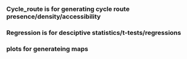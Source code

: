 ### Cycle_route is for generating cycle route presence/density/accessibility
### Regression is for desciptive statistics/t-tests/regressions
### plots for generateing maps
